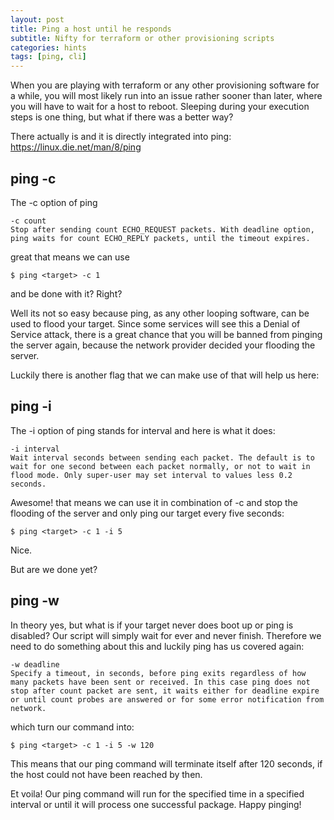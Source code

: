 ```yaml
---
layout: post
title: Ping a host until he responds
subtitle: Nifty for terraform or other provisioning scripts
categories: hints
tags: [ping, cli]
---
```


When you are playing with terraform or any other provisioning software for a while, you will most likely run into an issue rather sooner than later, where you will have to wait for a host to reboot.
Sleeping during your execution steps is one thing, but what if there was a better way?

There actually is and it is directly integrated into ping: <https://linux.die.net/man/8/ping>

## ping -c

The -c option of ping

``` 
-c count
Stop after sending count ECHO_REQUEST packets. With deadline option, ping waits for count ECHO_REPLY packets, until the timeout expires.
```

great that means we can use

``` console
$ ping <target> -c 1
```

and be done with it? Right?

Well its not so easy because ping, as any other looping software, can be used to flood your target.
Since some services will see this a Denial of Service attack, there is a great chance that you will be banned from pinging the server again, because the network provider decided your flooding the server.

Luckily there is another flag that we can make use of that will help us here:

## ping -i

The -i option of ping stands for interval and here is what it does:

``` 
-i interval
Wait interval seconds between sending each packet. The default is to wait for one second between each packet normally, or not to wait in flood mode. Only super-user may set interval to values less 0.2 seconds.
```

Awesome! that means we can use it in combination of -c and stop the flooding of the server and only ping our target every five seconds:

``` console
$ ping <target> -c 1 -i 5
```

Nice.

But are we done yet?

## ping -w

In theory yes, but what is if your target never does boot up or ping is disabled? Our script will simply wait for ever and never finish.
Therefore we need to do something about this and luckily ping has us covered again:

``` 
-w deadline
Specify a timeout, in seconds, before ping exits regardless of how many packets have been sent or received. In this case ping does not stop after count packet are sent, it waits either for deadline expire or until count probes are answered or for some error notification from network.
```

which turn our command into:

``` console
$ ping <target> -c 1 -i 5 -w 120
```

This means that our ping command will terminate itself after 120 seconds, if the host could not have been reached by then.

Et voila! Our ping command will run for the specified time in a specified interval or until it will process one successful package.
Happy pinging!
